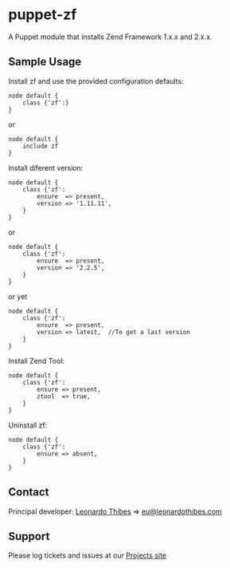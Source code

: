 puppet-zf
=========

A Puppet module that installs Zend Framework 1.x.x and 2.x.x.

## Sample Usage
Install zf and use the provided configuration defaults:
```puppet
node default {
	class {'zf':}
}
```
or
```puppet
node default {
	include zf
}
```

Install diferent version:
```puppet
node default {
	class {'zf':
		ensure  => present,
		version => '1.11.11',
	}
}
```
or
```puppet
node default {
	class {'zf':
		ensure  => present,
		version => '2.2.5',
	}
}
```
or yet
```puppet
node default {
	class {'zf':
		ensure  => present,
		version => latest,  //To get a last version
	}
}
```

Install Zend Tool:
```puppet
node default {
	class {'zf':
		ensure => present,
		ztool  => true,
	}
}
```

Uninstall zf:
```puppet
node default {
	class {'zf':
		ensure => absent,
	}
}
```

Contact
-------

Principal developer:
	[Leonardo Thibes](http://leonardothibes.com) => [eu@leonardothibes.com](mailto:eu@leonardothibes.com)

Support
-------

Please log tickets and issues at our [Projects site](https://github.com/leonardothibes/puppet-zf/issues)
